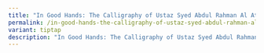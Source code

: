 ```yaml
---
title: "In Good Hands: The Calligraphy of Ustaz Syed Abdul Rahman Al Attas"
permalink: /in-good-hands-the-calligraphy-of-ustaz-syed-abdul-rahman-al-attas/
variant: tiptap
description: "In Good Hands: The Calligraphy of Ustaz Syed Abdul Rahman Al Attas"
---
```

